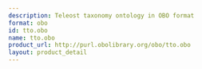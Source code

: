 ```yaml
---
description: Teleost taxonomy ontology in OBO format
format: obo
id: tto.obo
name: tto.obo
product_url: http://purl.obolibrary.org/obo/tto.obo
layout: product_detail
---
```

